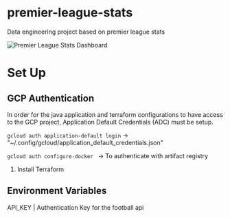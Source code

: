 # premier-league-stats

Data engineering project based on premier league stats

![Premier League Stats Dashboard](https://github.com/user-attachments/assets/c238e0c9-0eb1-4101-bb22-8034b186612e)

# Set Up

## GCP Authentication

In order for the java application and terraform configurations to have access to the GCP project,
Application Default Credentials (ADC) must be setup.

``gcloud auth application-default login`` -> "~/.config/gcloud/application_default_credentials.json"

``gcloud auth configure-docker `` -> To authenticate with artifact registry

1. Install Terraform

## Environment Variables

API_KEY | Authentication Key for the football api
